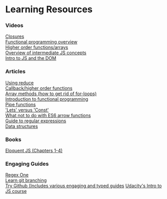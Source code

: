 # Learning Resources 
<h3>Videos</h3>
  <a href="https://bit.ly/2LfAvYM">Closures</a><br>
  <a href="https://bit.ly/1IzcK7R">Functional programming overview</a><br>
  <a href="https://bit.ly/2L9yzD4">Higher order functions/arrays</a><br>
  <a href="https://bit.ly/2XqIvi1">Overview of intermediate JS concepts</a><br>
  <a href="https://bit.ly/2J0gnf9">Intro to JS and the DOM</a><br>
<h3>Articles</h3>
  <a href="https://bit.ly/2X15NM4">Using reduce</a><br>
  <a href="https://bit.ly/1g8CNBy">Callback/higher order functions</a><br>
  <a href="https://bit.ly/31LyI5L">Array methods (how to get rid of for-loops)</a><br>
  <a href="https://bit.ly/2hDmuEs">Introduction to functional programming</a><br>
  <a href="https://bit.ly/2XpLqaV">Pipe functions</a><br>
  <a href="https://bit.ly/2kuikmK">'Lets' versus 'Const'</a><br>
  <a href="https://bit.ly/2IVMrhC">What not to do with ES6 arrow functions</a><br>
  <a href="https://medium.com/tech-tajawal/regular-expressions-the-last-guide-6800283ac034">Guide to regular expressions</a><br>
  <a href="https://bit.ly/2Labmkm">Data structures</a><br>
<h3>Books</h3>
  <a href="https://eloquentjavascript.net/">Eloquent JS (Chapters 1-4)</a><br>
<h3>Engaging Guides</h3>
  <a href="https://regexone.com/">Regex One</a><br>
  <a href="https://learngitbranching.js.org/">Learn git branching</a><br>
  <a href="https://try.github.io/">Try Github (Includes various engaging and typed guides</a>
  <a href="https://classroom.udacity.com/courses/ud803">Udacity's Intro to JS course</a>
